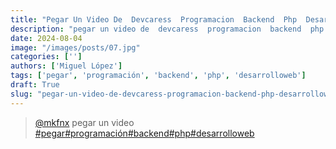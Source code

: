 ```yaml
---
title: "Pegar Un Video De  Devcaress  Programacion  Backend  Php  Desarrolloweb"
description: "pegar un video de  devcaress  programacion  backend  php  desarrolloweb"
date: 2024-08-04
image: "/images/posts/07.jpg"
categories: ['']
authors: ['Miguel López']
tags: ['pegar', 'programación', 'backend', 'php', 'desarrolloweb']
draft: True
slug: "pegar-un-video-de-devcaress-programacion-backend-php-desarrolloweb"
---
```


<blockquote class="tiktok-embed" cite="{https://www.tiktok.com/@mkfnx/video/7041364904632143109}" data-video-id="7041364904632143109" style="max-width: 605px;min-width: 325px;" > <section> <a target="_blank" title="@mkfnx" href="https://www.tiktok.com/@mkfnx?refer=embed">@mkfnx</a> pegar un video  </section> <a title="pegar" target="_blank" href="https://www.tiktok.com/tag/pegar?refer=embed">#pegar</a><a title="programación" target="_blank" href="https://www.tiktok.com/tag/programación?refer=embed">#programación</a><a title="backend" target="_blank" href="https://www.tiktok.com/tag/backend?refer=embed">#backend</a><a title="php" target="_blank" href="https://www.tiktok.com/tag/php?refer=embed">#php</a><a title="desarrolloweb" target="_blank" href="https://www.tiktok.com/tag/desarrolloweb?refer=embed">#desarrolloweb</a> </blockquote> <script async src="https://www.tiktok.com/embed.js"></script>

